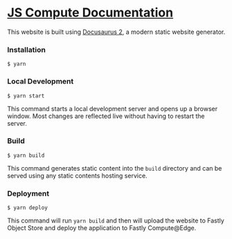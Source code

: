 # [JS Compute Documentation](https://js-compute-reference-docs.edgecompute.app/)

This website is built using [Docusaurus 2](https://docusaurus.io/), a modern static website generator.

### Installation

```
$ yarn
```

### Local Development

```
$ yarn start
```

This command starts a local development server and opens up a browser window. Most changes are reflected live without having to restart the server.

### Build

```
$ yarn build
```

This command generates static content into the `build` directory and can be served using any static contents hosting service.

### Deployment

```
$ yarn deploy
```

This command will run `yarn build` and then will upload the website to Fastly Object Store and deploy the application to Fastly Compute@Edge.
